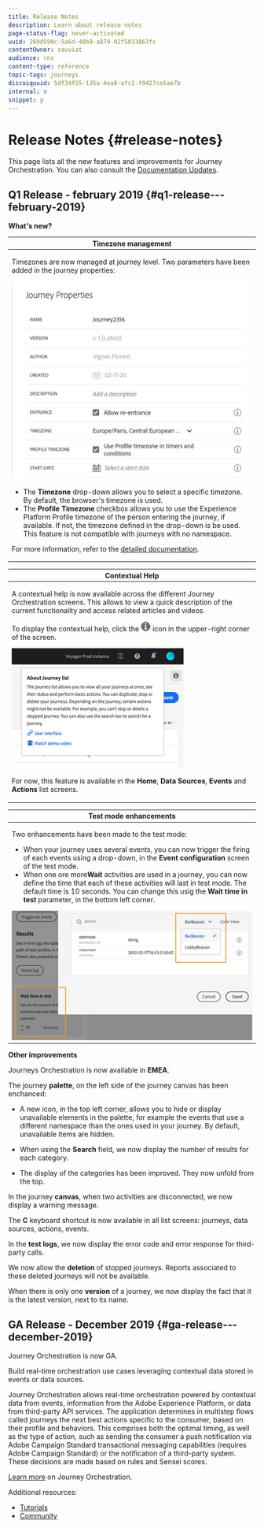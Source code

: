 ```yaml
---
title: Release Notes
description: Learn about release notes
page-status-flag: never-activated
uuid: 269d590c-5a6d-40b9-a879-02f5033863fc
contentOwner: sauviat
audience: rns
content-type: reference
topic-tags: journeys
discoiquuid: 5df34f55-135a-4ea8-afc2-f9427ce5ae7b
internal: n
snippet: y
---
```


# Release Notes {#release-notes}

This page lists all the new features and improvements for Journey Orchestration.
You can also consult the [Documentation Updates](../release-notes/documentation-updates.md).

## Q1 Release - february 2019 {#q1-release---february-2019}

**What's new?**


<table> 
 <thead> 
  <tr> 
   <th> <strong>Timezone management</strong><br /> </th> 
  </tr> 
 </thead> 
 <tbody> 
  <tr> 
   <td> 
   	<p>Timezones are now managed at journey level. Two parameters have been added in the journey properties:</p>
   	<img src="../assets/rn-timezone.png"/>
   	<ul>
    <li>The <strong>Timezone</strong> drop-down allows you to select a specific timezone. By default, the browser's timezone is used. </li>
    <li>The <strong>Profile Timezone</strong> checkbox allows you to use the Experience Platform Profile timezone of the person entering the journey, if available. If not, the timezone defined in the drop-down is be used. This feature is not compatible with journeys with no namespace.</li>
    </ul>
    <p>For more information, refer to the <a href="../building-journeys/building-journeys/changing-properties.md">detailed documentation</a>.</p>
   </td> 
  </tr> 
 </tbody> 
</table>

<table> 
 <thead> 
  <tr> 
   <th> <strong>Contextual Help</strong><br /> </th> 
  </tr> 
 </thead> 
 <tbody> 
  <tr> 
   <td> 
    <p>A contextual help is now available across the different Journey Orchestration screens. This allows to view a quick description of the current functionality and access related articles and videos. </p>
   	<p>To display the contextual help, click the <img src="../assets/icon-context.png"/> icon in the upper-right corner of the screen. </p>
   	   	<img src="../assets/rn-context.png"/>
    <p>For now, this feature is available in the <strong>Home</strong>, <strong>Data Sources</strong>, <strong>Events</strong> and <strong>Actions</strong> list screens.</p>
   </td> 
  </tr> 
 </tbody> 
</table>

<table> 
 <thead> 
  <tr> 
   <th> <strong>Test mode enhancements</strong><br /> </th> 
  </tr> 
 </thead> 
 <tbody> 
  <tr> 
   <td> 
    <p>Two enhancements have been made to the test mode:</p>
    <ul>
    <li>When your journey uses several events, you can now trigger the firing of each events using a drop-down, in the <strong>Event configuration</strong> screen of the test mode.</li>
    <li>When one ore more<strong>Wait</strong> activities are used in a journey, you can now define the time that each of these activities will last in test mode. The default time is 10 seconds. You can change this usig the <strong>Wait time in test</strong> parameter, in the bottom left corner. </li>
    </ul>
        <img src="../assets/rn-test.png"/>
   </td> 
  </tr> 
 </tbody> 
</table>

**Other improvements**

Journeys Orchestration is now available in **EMEA**.

The journey **palette**, on the left side of the journey canvas has been enchanced:

* A new icon, in the top left corner, allows you to hide or display unavailable elements in the palette, for example the events that use a different namespace than the ones used in your journey. By default, unavailable items are hidden.

* When using the **Search** field, we now display the number of results for each category.

* The display of the categories has been improved. They now unfold from the top.

In the journey **canvas**, when two activities are disconnected, we now display a warning message.

The **C** keyboard shortcut is now available in all list screens: journeys, data sources, actions, events.

In the **test logs**, we now display the error code and error response for third-party calls. 

We now allow the **deletion** of stopped journeys. Reports associated to these deleted journeys will not be available.

When there is only one **version** of a journey, we now display the fact that it is the latest version, next to its name. 

## GA Release - December 2019 {#ga-release---december-2019}

Journey Orchestration is now GA. 

Build real-time orchestration use cases leveraging contextual data stored in events or data sources.

Journey Orchestration allows real-time orchestration powered by contextual data from events, information from the Adobe Experience Platform, or data from third-party API services. The application determines in multistep flows called journeys the next best actions specific to the consumer, based on their profile and behaviors. This comprises both the optimal timing, as well as the type of action, such as sending the consumer a push notification via Adobe Campaign Standard transactional messaging capabilities (requires Adobe Campaign Standard) or the notification of a third-party system. These decisions are made based on rules and Sensei scores.

[Learn more](../action/working-with-adobe-campaign.md) on Journey Orchestration.

Additional resources:

* [Tutorials](https://docs.adobe.com/content/help/en/platform-learn/tutorials/journey-orchestration/introduction.html)
* [Community](https://www.adobe.com/go/journeyorchestrationcommunity)